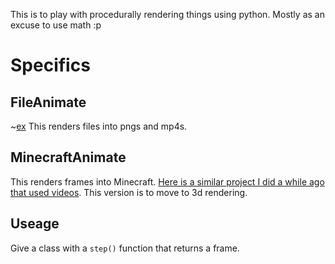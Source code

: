 This is to play with procedurally rendering things using python. Mostly as an excuse to use math :p

# Specifics
## FileAnimate
~[ex](https://github.com/lwneumann/Render/blob/main/TestOutputs/example.gif)
This renders files into pngs and mp4s.

## MinecraftAnimate
This renders frames into Minecraft. [Here is a similar project I did a while ago that used videos](https://www.youtube.com/watch?v=uOspgfu_BaU). This version is to move to 3d rendering.

## Useage
Give a class with a `step()` function that returns a frame.
